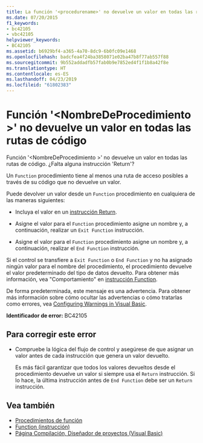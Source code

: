 ```yaml
---
title: La función '<procedurename>' no devuelve un valor en todas las rutas de acceso a código
ms.date: 07/20/2015
f1_keywords:
- bc42105
- vbc42105
helpviewer_keywords:
- BC42105
ms.assetid: b6929bf4-a365-4a70-8dc9-6b0fc09e1468
ms.openlocfilehash: badcfea4f24ba3858071e02ba47b8f77ab557f88
ms.sourcegitcommit: 9b552addadfb57fab0b9e7852ed4f1f1b8a42f8e
ms.translationtype: HT
ms.contentlocale: es-ES
ms.lasthandoff: 04/23/2019
ms.locfileid: "61802383"
---
```

# <a name="function-procedurename-doesnt-return-a-value-on-all-code-paths"></a>Función '\<NombreDeProcedimiento >' no devuelve un valor en todas las rutas de código
Función '\<NombreDeProcedimiento >' no devuelve un valor en todas las rutas de código. ¿Falta alguna instrucción 'Return'?  
  
 Un `Function` procedimiento tiene al menos una ruta de acceso posibles a través de su código que no devuelve un valor.  
  
 Puede devolver un valor desde un `Function` procedimiento en cualquiera de las maneras siguientes:  
  
- Incluya el valor en un [instrucción Return](../../../visual-basic/language-reference/statements/return-statement.md).  
  
- Asigne el valor para el `Function` procedimiento asigne un nombre y, a continuación, realizar un `Exit Function` instrucción.  
  
- Asigne el valor para el `Function` procedimiento asigne un nombre y, a continuación, realizar el `End Function` instrucción.  
  
 Si el control se transfiere a `Exit Function` o `End Function` y no ha asignado ningún valor para el nombre del procedimiento, el procedimiento devuelve el valor predeterminado del tipo de datos devuelto. Para obtener más información, vea "Comportamiento" en [instrucción Function](../../../visual-basic/language-reference/statements/function-statement.md).  
  
 De forma predeterminada, este mensaje es una advertencia. Para obtener más información sobre cómo ocultar las advertencias o cómo tratarlas como errores, vea [Configuring Warnings in Visual Basic](/visualstudio/ide/configuring-warnings-in-visual-basic).  
  
 **Identificador de error:** BC42105  
  
## <a name="to-correct-this-error"></a>Para corregir este error  
  
- Compruebe la lógica del flujo de control y asegúrese de que asignar un valor antes de cada instrucción que genera un valor devuelto.  
  
     Es más fácil garantizar que todos los valores devueltos desde el procedimiento devuelve un valor si siempre usa el `Return` instrucción. Si lo hace, la última instrucción antes de `End Function` debe ser un `Return` instrucción.  
  
## <a name="see-also"></a>Vea también

- [Procedimientos de función](../../../visual-basic/programming-guide/language-features/procedures/function-procedures.md)
- [Function (instrucción)](../../../visual-basic/language-reference/statements/function-statement.md)
- [Página Compilación, Diseñador de proyectos (Visual Basic)](/visualstudio/ide/reference/compile-page-project-designer-visual-basic)
